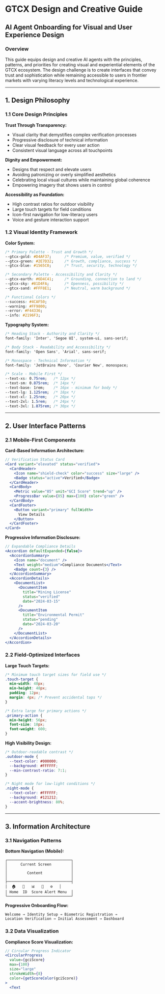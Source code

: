 # GTCX Design and Creative Guide
## AI Agent Onboarding for Visual and User Experience Design

### Overview

This guide equips design and creative AI agents with the principles, patterns, and priorities for creating visual and experiential elements of the GTCX ecosystem. The design challenge is to create interfaces that convey trust and sophistication while remaining accessible to users in frontier markets with varying literacy levels and technological experience.

---

## 1. Design Philosophy

### 1.1 Core Design Principles

**Trust Through Transparency:**
- Visual clarity that demystifies complex verification processes
- Progressive disclosure of technical information
- Clear visual feedback for every user action
- Consistent visual language across all touchpoints

**Dignity and Empowerment:**
- Designs that respect and elevate users
- Avoiding patronizing or overly simplified aesthetics
- Celebrating local visual cultures while maintaining global coherence
- Empowering imagery that shows users in control

**Accessibility as Foundation:**
- High contrast ratios for outdoor visibility
- Large touch targets for field conditions
- Icon-first navigation for low-literacy users
- Voice and gesture interaction support

### 1.2 Visual Identity Framework

**Color System:**
```css
/* Primary Palette - Trust and Growth */
--gtcx-gold: #D4AF37;      /* Premium, value, verified */
--gtcx-green: #2E7D32;     /* Growth, compliance, success */
--gtcx-blue: #1565C0;      /* Trust, security, technology */

/* Secondary Palette - Accessibility and Clarity */
--gtcx-earth: #6D4C41;     /* Grounding, connection to land */
--gtcx-sky: #81D4FA;       /* Openness, possibility */
--gtcx-sand: #FFF8E1;      /* Neutral, warm background */

/* Functional Colors */
--success: #4CAF50;
--warning: #FF9800;
--error: #F44336;
--info: #2196F3;
```

**Typography System:**
```css
/* Heading Stack - Authority and Clarity */
font-family: 'Inter', 'Segoe UI', system-ui, sans-serif;

/* Body Stack - Readability and Accessibility */
font-family: 'Open Sans', 'Arial', sans-serif;

/* Monospace - Technical Information */
font-family: 'JetBrains Mono', 'Courier New', monospace;

/* Scale - Mobile First */
--text-xs: 0.75rem;   /* 12px */
--text-sm: 0.875rem;  /* 14px */
--text-base: 1rem;    /* 16px - minimum for body */
--text-lg: 1.125rem;  /* 18px */
--text-xl: 1.25rem;   /* 20px */
--text-2xl: 1.5rem;   /* 24px */
--text-3xl: 1.875rem; /* 30px */
```

---

## 2. User Interface Patterns

### 2.1 Mobile-First Components

**Card-Based Information Architecture:**
```jsx
// Verification Status Card
<Card variant="elevated" status="verified">
  <CardHeader>
    <Icon name="shield-check" color="success" size="large" />
    <Badge status="active">Verified</Badge>
  </CardHeader>
  <CardBody>
    <Metric value="85" unit="GCI Score" trend="up" />
    <ProgressBar value={85} max={100} color="green" />
  </CardBody>
  <CardFooter>
    <Button variant="primary" fullWidth>
      View Details
    </Button>
  </CardFooter>
</Card>
```

**Progressive Information Disclosure:**
```jsx
// Expandable Compliance Details
<Accordion defaultExpanded={false}>
  <AccordionSummary>
    <Icon name="document" />
    <Text weight="medium">Compliance Documents</Text>
    <Badge count={3} />
  </AccordionSummary>
  <AccordionDetails>
    <DocumentList>
      <DocumentItem 
        title="Mining License"
        status="verified"
        date="2024-03-15"
      />
      <DocumentItem 
        title="Environmental Permit"
        status="pending"
        date="2024-03-20"
      />
    </DocumentList>
  </AccordionDetails>
</Accordion>
```

### 2.2 Field-Optimized Interfaces

**Large Touch Targets:**
```css
/* Minimum touch target sizes for field use */
.touch-target {
  min-width: 48px;
  min-height: 48px;
  padding: 12px;
  margin: 4px; /* Prevent accidental taps */
}

/* Extra large for primary actions */
.primary-action {
  min-height: 56px;
  font-size: 18px;
  font-weight: 600;
}
```

**High Visibility Design:**
```css
/* Outdoor-readable contrast */
.outdoor-mode {
  --text-color: #000000;
  --background: #FFFFFF;
  --min-contrast-ratio: 7:1;
}

/* Night mode for low-light conditions */
.night-mode {
  --text-color: #FFFFFF;
  --background: #121212;
  --accent-brightness: 80%;
}
```

---

## 3. Information Architecture

### 3.1 Navigation Patterns

**Bottom Navigation (Mobile):**
```
┌─────────────────────────────┐
│      Current Screen         │
│                             │
│         Content             │
│                             │
├─────────────────────────────┤
│  🏠   👤   📊   🔔   ⚙️   │
│ Home  ID  Score Alert Menu  │
└─────────────────────────────┘
```

**Progressive Onboarding Flow:**
```
Welcome → Identity Setup → Biometric Registration → 
Location Verification → Initial Assessment → Dashboard
```

### 3.2 Data Visualization

**Compliance Score Visualization:**
```jsx
// Circular Progress Indicator
<CircularProgress
  value={gciScore}
  max={100}
  size="large"
  strokeWidth={8}
  color={getScoreColor(gciScore)}
>
  <Text